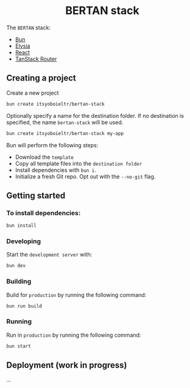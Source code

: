 <h1 align="center">
  BERTAN stack
</h1>

The `BERTAN` stack:

- [Bun](https://bun.sh)
- [Elysia](https://elysiajs.com)
- [React](https://react.dev/)
- [TanStack Router](https://tanstack.com/router)

## Creating a project

Create a new project

```bash
bun create itsyoboieltr/bertan-stack
```

Optionally specify a name for the destination folder. If no destination is specified, the name `bertan-stack` will be used.

```bash
bun create itsyoboieltr/bertan-stack my-app
```

Bun will perform the following steps:

- Download the `template`
- Copy all template files into the `destination folder`
- Install dependencies with `bun i`.
- Initialize a fresh Git repo. Opt out with the `--no-git` flag.

## Getting started

### To install dependencies:

```bash
bun install
```

### Developing

Start the `development server` with:

```bash
bun dev
```

### Building

Build for `production` by running the following command:

```bash
bun run build
```

### Running

Run in `production` by running the following command:

```bash
bun start
```

## Deployment (work in progress)

...

